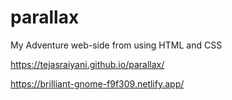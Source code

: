 # parallax
My Adventure web-side from using HTML and CSS

https://tejasraiyani.github.io/parallax/

https://brilliant-gnome-f9f309.netlify.app/
